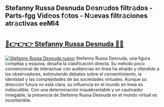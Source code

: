 ## Stefanny Russa Desnuda D𝚎sn𝚞dos filtr𝚊dos - Parts-fgg Vid𝚎os f𝚘tos - N𝚞evas filtr𝚊ciones atr𝚊ctivas eeMl4

# <h2><a href="http://mbczyu.tromn.icu/?c=Stefanny+Russa+Desnuda">🔗👉👉👉 Stefanny Russa Desnuda 🔗🔗</a></h2>

[![Stefanny Russa Desnuda nuevo](https://i.imgur.com/pEAQMta.gif)](http://mbczyu.tromn.icu/?c=Stefanny+Russa+Desnuda)
Stefanny Russa Desnuda, una figura compleja y esquiva, desafía la clasificación directa. Su método poco convencional de interactuar con audiencias en línea ha atraído y ofendido a los observadores, estimulando debates sobre el consentimiento, la identidad y las complejidades de las sociedades virtuales. Aunque su dirección futura no está clara, su influencia en el mundo en línea es indiscutible. Con una determinación inquebrantable y un cautivador innegable, la presencia de Stefanny Russa Desnuda en el mundo virtual es incontenible.
